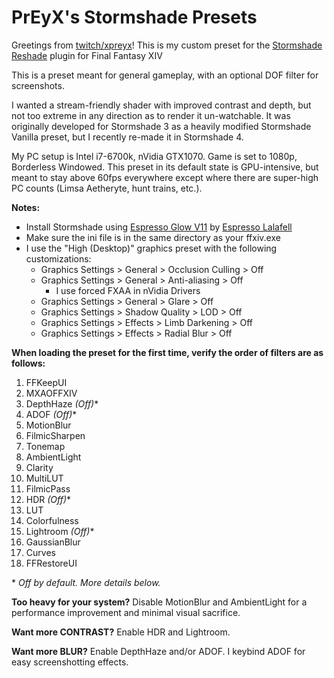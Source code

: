 # PrEyX's Stormshade Presets

Greetings from [twitch/xpreyx](https://www.twitch.tv/xpreyx)! This is my custom preset for the [Stormshade Reshade](http://stormshade.otakumouse.com/) plugin for Final Fantasy XIV

This is a preset meant for general gameplay, with an optional DOF filter for screenshots.

I wanted a stream-friendly shader with improved contrast and depth, but not too extreme in any direction as to render it un-watchable. It was originally developed for Stormshade 3 as a heavily modified Stormshade Vanilla preset, but I recently re-made it in Stormshade 4.

My PC setup is Intel i7-6700k, nVidia GTX1070. Game is set to 1080p, Borderless Windowed. This preset in its default state is GPU-intensive, but meant to stay above 60fps everywhere except where there are super-high PC counts (Limsa Aetheryte, hunt trains, etc.).

**Notes:**
- Install Stormshade using [Espresso Glow V11](http://bit.ly/EspressoGlowV11) by [Espresso Lalafell](https://twitter.com/Espressolala)
- Make sure the ini file is in the same directory as your ffxiv.exe
- I use the "High (Desktop)" graphics preset with the following customizations:
  - Graphics Settings > General > Occlusion Culling > Off
  - Graphics Settings > General > Anti-aliasing > Off
    - I use forced FXAA in nVidia Drivers
  - Graphics Settings > General > Glare > Off
  - Graphics Settings > Shadow Quality > LOD > Off
  - Graphics Settings > Effects > Limb Darkening > Off
  - Graphics Settings > Effects > Radial Blur > Off

**When loading the preset for the first time, verify the order of filters are as follows:**
1. FFKeepUI
2. MXAOFFXIV
3. DepthHaze *(Off)**
4. ADOF *(Off)**
5. MotionBlur
6. FilmicSharpen
7. Tonemap
8. AmbientLight
9. Clarity
10. MultiLUT
11. FilmicPass
12. HDR *(Off)**
13. LUT
14. Colorfulness
15. Lightroom *(Off)**
16. GaussianBlur
17. Curves
18. FFRestoreUI

\* *Off by default. More details below.*

**Too heavy for your system?** Disable MotionBlur and AmbientLight for a performance improvement and minimal visual sacrifice.

**Want more CONTRAST?** Enable HDR and Lightroom.

**Want more BLUR?** Enable DepthHaze and/or ADOF. I keybind ADOF for easy screenshotting effects.

